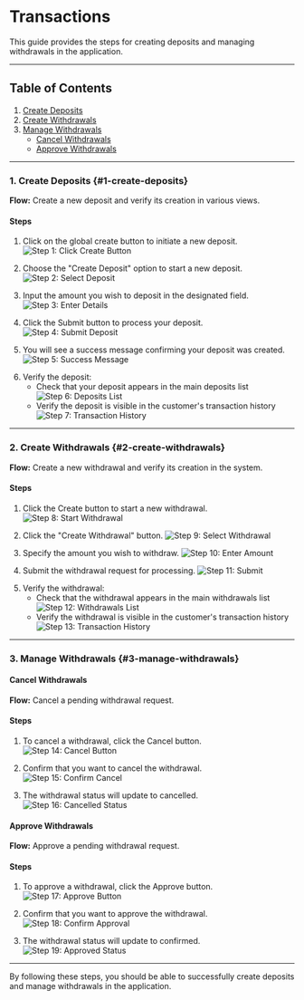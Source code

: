 # Transactions

This guide provides the steps for creating deposits and managing withdrawals in the application.

---

## Table of Contents

1. [Create Deposits](#1-create-deposits)
2. [Create Withdrawals](#2-create-withdrawals)
3. [Manage Withdrawals](#3-manage-withdrawals)
   - [Cancel Withdrawals](#cancel-withdrawals)
   - [Approve Withdrawals](#approve-withdrawals)

---

### 1. Create Deposits {#1-create-deposits}

**Flow:** Create a new deposit and verify its creation in various views.

#### Steps

1. Click on the global create button to initiate a new deposit.
   ![Step 1: Click Create Button](./screenshots/transactions.cy.ts/1_deposit_create_button.png)

<!-- new-page -->

2. Choose the "Create Deposit" option to start a new deposit.
   ![Step 2: Select Deposit](./screenshots/transactions.cy.ts/2_deposit_select.png)

3. Input the amount you wish to deposit in the designated field.
   ![Step 3: Enter Details](./screenshots/transactions.cy.ts/3_deposit_enter_amount.png)

<!-- new-page -->

4. Click the Submit button to process your deposit.
   ![Step 4: Submit Deposit](./screenshots/transactions.cy.ts/4_deposit_submit.png)

5. You will see a success message confirming your deposit was created.
   ![Step 5: Success Message](./screenshots/transactions.cy.ts/5_deposit_success.png)

<!-- new-page -->

6. Verify the deposit:
   - Check that your deposit appears in the main deposits list
     ![Step 6: Deposits List](./screenshots/transactions.cy.ts/6_deposit_in_list.png)
   - Verify the deposit is visible in the customer's transaction history
     ![Step 7: Transaction History](./screenshots/transactions.cy.ts/7_deposit_in_transactions.png)

---

<!-- new-page -->

### 2. Create Withdrawals {#2-create-withdrawals}

**Flow:** Create a new withdrawal and verify its creation in the system.

#### Steps

1. Click the Create button to start a new withdrawal.
   ![Step 8: Start Withdrawal](./screenshots/transactions.cy.ts/8_withdrawal_create_button.png)

2. Click the "Create Withdrawal" button.
   ![Step 9: Select Withdrawal](./screenshots/transactions.cy.ts/9_withdrawal_select.png)

<!-- new-page -->

3. Specify the amount you wish to withdraw.
   ![Step 10: Enter Amount](./screenshots/transactions.cy.ts/10_withdrawal_enter_amount.png)

4. Submit the withdrawal request for processing.
   ![Step 11: Submit](./screenshots/transactions.cy.ts/11_withdrawal_submit.png)

<!-- new-page -->

5. Verify the withdrawal:
   - Check that the withdrawal appears in the main withdrawals list
     ![Step 12: Withdrawals List](./screenshots/transactions.cy.ts/12_withdrawal_in_list.png)
   - Verify the withdrawal is visible in the customer's transaction history
     ![Step 13: Transaction History](./screenshots/transactions.cy.ts/13_withdrawal_in_transactions.png)

---

<!-- new-page -->

### 3. Manage Withdrawals {#3-manage-withdrawals}

#### Cancel Withdrawals

**Flow:** Cancel a pending withdrawal request.

#### Steps

1. To cancel a withdrawal, click the Cancel button.
   ![Step 14: Cancel Button](./screenshots/transactions.cy.ts/14_withdrawal_cancel_button.png)

2. Confirm that you want to cancel the withdrawal.
   ![Step 15: Confirm Cancel](./screenshots/transactions.cy.ts/15_withdrawal_cancel_confirm.png)

<!-- new-page -->

3. The withdrawal status will update to cancelled.
   ![Step 16: Cancelled Status](./screenshots/transactions.cy.ts/16_withdrawal_cancelled_status.png)

<!-- new-page -->

#### Approve Withdrawals

**Flow:** Approve a pending withdrawal request.

#### Steps

1. To approve a withdrawal, click the Approve button.
   ![Step 17: Approve Button](./screenshots/transactions.cy.ts/17_withdrawal_approve_button.png)

2. Confirm that you want to approve the withdrawal.
   ![Step 18: Confirm Approval](./screenshots/transactions.cy.ts/18_withdrawal_approve_confirm.png)

<!-- new-page -->

3. The withdrawal status will update to confirmed.
   ![Step 19: Approved Status](./screenshots/transactions.cy.ts/19_withdrawal_approved_status.png)

---

By following these steps, you should be able to successfully create deposits and manage withdrawals in the application.
